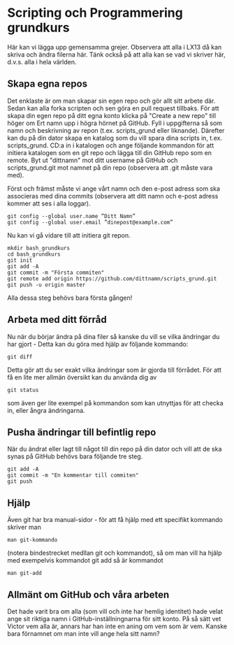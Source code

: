 # Scripting och Programmering grundkurs #

Här kan vi lägga upp gemensamma grejer. Observera att alla i LX13 då kan skriva och ändra filerna här. Tänk också på att alla kan se vad vi skriver här, d.v.s. alla i hela världen.


## Skapa egna repos ##

Det enklaste är om man skapar sin egen repo och gör allt sitt arbete där.
Sedan kan alla forka scripten och sen göra en pull request tillbaks.
För att skapa din egen repo på ditt egna konto klicka på "Create a new repo" till höger om Ert namn upp i högra hörnet på GitHub. Fyll i uppgifterna så som namn och beskrivning av repon (t.ex. scripts\_grund eller liknande). Därefter kan du på din dator skapa en katalog som du vill spara dina scripts in, t.ex. scripts\_grund. CD:a in i katalogen och ange följande kommandon för att initiera katalogen som en git repo och lägga till din GitHub repo som en remote.
Byt ut "dittnamn" mot ditt username på GitHub och scripts\_grund.git mot namnet på din repo (observera att .git måste vara med).

Först och främst måste vi ange vårt namn och den e-post adress som ska associeras med dina commits (observera att ditt namn och e-post adress kommer att ses i alla loggar).

	git config --global user.name ”Ditt Namn”
	git config --global user.email ”dinepost@example.com”

Nu kan vi gå vidare till att initiera git repon.

	mkdir bash_grundkurs
	cd bash_grundkurs
	git init
	git add -A
	git commit -m "Första commiten"
	git remote add origin https://github.com/dittnamn/scripts_grund.git
	git push -u origin master

Alla dessa steg behövs bara första gången!

## Arbeta med ditt förråd ##

Nu när du börjar ändra på dina filer så kanske du vill se vilka ändringar du har
gjort - Detta kan du göra med hjälp av följande kommando:

	git diff
	
Detta gör att du ser exakt vilka ändringar som är gjorda till förrådet. För att
få en lite mer allmän översikt kan du använda dig av

	git status

som även ger lite exempel på kommandon som kan utnyttjas för att checka in,
eller ångra ändringarna.

## Pusha ändringar till befintlig repo ##

När du ändrat eller lagt till något till din repo på din dator och vill att de ska synas på GitHub behövs bara följande tre steg.

	git add -A
	git commit -m "En kommentar till commiten"
	git push

## Hjälp ##

Även git har bra manual-sidor - för att få hjälp med ett specifikt kommando
skriver man 

	man git-kommando
	
(notera bindestrecket medllan git och kommandot), så om man vill ha hjälp med 
exempelvis kommandot git add så är kommandot

	man git-add

## Allmänt om GitHub och våra arbeten ##

Det hade varit bra om alla (som vill och inte har hemlig identitet) hade velat ange sit riktiga namn i GitHub-inställningnarna för sitt konto. På så sätt vet Victor vem alla är, annars har han inte en aning om vem som är vem. Kanske bara förnamnet om man inte vill ange hela sitt namn?
